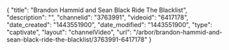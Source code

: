 {
    "title": "Brandon Hammid and Sean Black Ride The Blacklist",
    "description": "",
    "channelid": "3763991",
    "videoid": "6417178",
    "date_created": "1443551900",
    "date_modified": "1443551900",
    "type": "captivate",
    "layout": "channelVideo",
    "url": "\/arbor\/brandon-hammid-and-sean-black-ride-the-blacklist\/3763991-6417178"
}